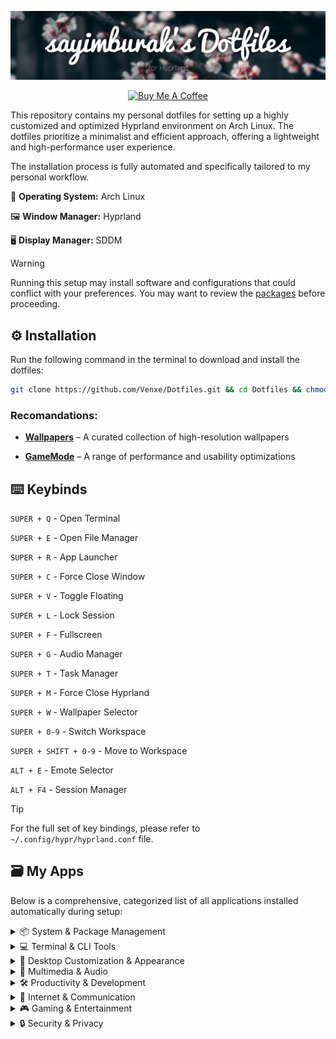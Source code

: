 [![sayimburak's Dotfiles](banner.jpg)](https://github.com/Venxe/Dotfiles)

<p align="center">
  <a href="https://www.buymeacoffee.com/sayimburak" target="_blank"><img src="https://cdn.buymeacoffee.com/buttons/v2/default-yellow.png" alt="Buy Me A Coffee" style="height: 28px !important;" ></a>
</p>

This repository contains my personal dotfiles for setting up a highly customized and optimized Hyprland environment on Arch Linux. The dotfiles prioritize a minimalist and efficient approach, offering a lightweight and high-performance user experience.

The installation process is fully automated and specifically tailored to my personal workflow.

🐧 **Operating System:** Arch Linux

🖼️ **Window Manager:** Hyprland

🖥️ **Display Manager:** SDDM

> [!WARNING]  
> Running this setup may install software and configurations that could conflict with your preferences. You may want to review the [packages](https://github.com/Venxe/Dotfiles/tree/main/installers) before proceeding.


## ⚙️ Installation

Run the following command in the terminal to download and install the dotfiles:
```bash
git clone https://github.com/Venxe/Dotfiles.git && cd Dotfiles && chmod +x installers/install.sh && ./installers/install.sh
```

### Recomandations:

- [**Wallpapers**](https://github.com/sayimburak/wallpapers) – A curated collection of high-resolution wallpapers

- [**GameMode**](https://github.com/FeralInteractive/gamemode) – A range of performance and usability optimizations


## ⌨️ Keybinds

`SUPER + Q`  - Open Terminal

`SUPER + E`  - Open File Manager

`SUPER + R`  - App Launcher

`SUPER + C`  - Force Close Window

`SUPER + V`  - Toggle Floating

`SUPER + L`  - Lock Session

`SUPER + F`  - Fullscreen

`SUPER + G`  - Audio Manager

`SUPER + T`  - Task Manager

`SUPER + M` - Force Close Hyprland

`SUPER + W`  - Wallpaper Selector

`SUPER + 0-9` - Switch Workspace

`SUPER + SHIFT + 0-9` - Move to Workspace

`ALT + E`  - Emote Selector

`ALT + F4`  - Session Manager

> [!Tip]
> For the full set of key bindings, please refer to `~/.config/hypr/hyprland.conf` file.


## 🗃️ My Apps

Below is a comprehensive, categorized list of all applications installed automatically during setup:

<details>
<summary>📦 System & Package Management</summary>

- **pacman-contrib**
- **rsync**
- **cpio**
- **bluez**
- **blueman**
- **wl-clip-persist**
- **thunar**
- **gvfs**
- **libgsf**
- **tumbler**
- **ffmpegthumbnailer**
- **7zip**
- **xarchiver**
- **bleachbit**
- **flatpak**
- **gnome-keyring**
- **gnome-network-displays**
- **com.github.tchx84.Flatseal**
- **io.github.flattool.Warehouse**
- **com.rustdesk.RustDesk**
</details>

<details>
<summary>💻 Terminal & CLI Tools</summary>

- **fish**
- **starship**
- **fastfetch**
- **myfetch**
- **eza**
- **fd**
- **nnn**
- **less**
- **btop**
- **cava**
- **pulsemixer**
- **clock-rs-git**
</details>

<details>
<summary>🎨 Desktop Customization & Appearance</summary>

- **swww**
- **waybar**
- **swaync**
- **hypridle**
- **hyprlock**
- **hyprpicker**
- **brightnessctl**
- **gammastep**
- **nwg-look**
- **materia-gtk-theme**
- **ttf-fira-sans**
- **ttf-firacode-nerd**
- **ttf-jetbrains-mono**
- **python-pywal16**
- **python-pywalfox**
- **hyprshot**
- **pyprland**
- **wlogout**
- **kora-icon-theme**
- **qogir-icon-theme**
</details>

<details>
<summary>🎥 Multimedia & Audio</summary>

- **mpv**
- **swayimg**
- **easyeffects**
- **lsp-plugins**
- **gst-plugins-bad**
- **calf**
- **obs-studio**
- **spotify**
- **ncspot**
- **yt-dlp**
</details>

<details>
<summary>🛠️ Productivity & Development</summary>

- **libreoffice-fresh**
- **thunderbird**
- **obsidian**
- **code**
- **neovim**
- **cmake**
- **meson**
- **io.github.shiftey.Desktop**
- **io.github.Qalculate**
</details>

<details>
<summary>💬 Internet & Communication</summary>

- **discord**
- **qbittorrent**
- **org.localsend.localsend_app**
- **org.telegram.desktop**
- **it.mijorus.smile**
- **io.github.halfmexican.Mingle**
</details>

<details>
<summary>🎮 Gaming & Entertainment</summary>

- **steam**
- **lutris**
- **bastet**
- **cmatrix**
- **pipes-rs**
- **lolcat**
- **asciiquarium**
- **com.heroicgameslauncher.hgl**
- **com.vysp3r.ProtonPlus**
</details>

<details>
<summary>🔒 Security & Privacy</summary>
  
- **bitwarden**
- **io.ente.auth**
- **com.protonvpn.www**
- **org.torproject.torbrowser-launcher**
</details>
